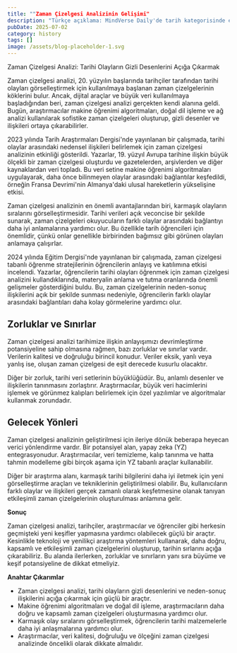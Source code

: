 ```yaml
---
title: ""Zaman Çizelgesi Analizinin Gelişimi"
description: "Türkçe açıklama: MindVerse Daily'de tarih kategorisinde en son araştırma ve içgörülerimizi keşfedin."
pubDate: 2025-07-02
category: history
tags: []
image: /assets/blog-placeholder-1.svg
---
```


Zaman Çizelgesi Analizi: Tarihi Olayların Gizli Desenlerini Açığa Çıkarmak

Zaman çizelgesi analizi, 20. yüzyılın başlarında tarihçiler tarafından tarihi olayları görselleştirmek için kullanılmaya başlanan zaman çizelgelerinin köklerini bulur. Ancak, dijital araçlar ve büyük veri kullanılmaya başladığından beri, zaman çizelgesi analizi gerçekten kendi alanına geldi. Bugün, araştırmacılar makine öğrenimi algoritmaları, doğal dil işleme ve ağ analizi kullanılarak sofistike zaman çizelgeleri oluşturup, gizli desenler ve ilişkileri ortaya çıkarabilirler.

2023 yılında Tarih Araştırmaları Dergisi'nde yayınlanan bir çalışmada, tarihi olaylar arasındaki nedensel ilişkileri belirlemek için zaman çizelgesi analizinin etkinliği gösterildi. Yazarlar, 19. yüzyıl Avrupa tarihine ilişkin büyük ölçekli bir zaman çizelgesi oluşturdu ve gazetelerden, arşivlerden ve diğer kaynaklardan veri topladı. Bu veri setine makine öğrenimi algoritmaları uygulayarak, daha önce bilinmeyen olaylar arasındaki bağlantılar keşfedildi, örneğin Fransa Devrimi'nin Almanya'daki ulusal hareketlerin yükselişine etkisi.

Zaman çizelgesi analizinin en önemli avantajlarından biri, karmaşık olayların sıralarını görselleştirmesidir. Tarihi verileri açık veconcise bir şekilde sunarak, zaman çizelgeleri okuyucuların farklı olaylar arasındaki bağlantıyı daha iyi anlamalarına yardımcı olur. Bu özellikle tarih öğrencileri için önemlidir, çünkü onlar genellikle birbirinden bağımsız gibi görünen olayları anlamaya çalışırlar.

2024 yılında Eğitim Dergisi'nde yayınlanan bir çalışmada, zaman çizelgesi tabanlı öğrenme stratejilerinin öğrencilerin anlayış ve katılımına etkisi incelendi. Yazarlar, öğrencilerin tarihi olayları öğrenmek için zaman çizelgesi analizini kullandıklarında, materyalin anlama ve tutma oranlarında önemli gelişmeler gösterdiğini buldu. Bu, zaman çizelgelerinin neden-sonuç ilişkilerini açık bir şekilde sunması nedeniyle, öğrencilerin farklı olaylar arasındaki bağlantıları daha kolay görmelerine yardımcı olur.

## **Zorluklar ve Sınırlar**

Zaman çizelgesi analizi tarihimize ilişkin anlayışımızı devrimleştirme potansiyeline sahip olmasına rağmen, bazı zorluklar ve sınırlar vardır. Verilerin kalitesi ve doğruluğu birincil konudur. Veriler eksik, yanlı veya yanlış ise, oluşan zaman çizelgesi de eşit derecede kusurlu olacaktır.

Diğer bir zorluk, tarihi veri setlerinin büyüklüğüdür. Bu, anlamlı desenler ve ilişkilerin tanınmasını zorlaştırır. Araştırmacılar, büyük veri hacimlerini işlemek ve görünmez kalıpları belirlemek için özel yazılımlar ve algoritmalar kullanmak zorundadır.

## **Gelecek Yönleri**

Zaman çizelgesi analizinin geliştirilmesi için ileriye dönük beberapa heyecan verici yönlendirme vardır. Bir potansiyel alan, yapay zeka (YZ) entegrasyonudur. Araştırmacılar, veri temizleme, kalıp tanınma ve hatta tahmin modelleme gibi birçok aşama için YZ tabanlı araçlar kullanabilir.

Diğer bir araştırma alanı, karmaşık tarihi bilgilerini daha iyi iletmek için yeni görselleştirme araçları ve tekniklerinin geliştirilmesi olabilir. Bu, kullanıcıların farklı olaylar ve ilişkileri gerçek zamanlı olarak keşfetmesine olanak tanıyan etkileşimli zaman çizelgelerinin oluşturulması anlamına gelir.

**Sonuç**

Zaman çizelgesi analizi, tarihçiler, araştırmacılar ve öğrenciler gibi herkesin geçmişteki yeni keşifler yapmasına yardımcı olabilecek güçlü bir araçtır. Kesinlikle teknoloji ve yenilikçi araştırma yöntemleri kullanarak, daha doğru, kapsamlı ve etkileşimli zaman çizelgelerini oluşturup, tarihin sırlarını açığa çıkarabiliriz. Bu alanda ilerlerken, zorluklar ve sınırların yanı sıra büyüme ve keşif potansiyeline de dikkat etmeliyiz.

**Anahtar Çıkarımlar**

* Zaman çizelgesi analizi, tarihi olayların gizli desenlerini ve neden-sonuç ilişkilerini açığa çıkarmak için güçlü bir araçtır.
* Makine öğrenimi algoritmaları ve doğal dil işleme, araştırmacıların daha doğru ve kapsamlı zaman çizelgeleri oluşturmasına yardımcı olur.
* Karmaşık olay sıralarını görselleştirmek, öğrencilerin tarihi malzemelerle daha iyi anlaşmalarına yardımcı olur.
* Araştırmacılar, veri kalitesi, doğruluğu ve ölçeğini zaman çizelgesi analizinde öncelikli olarak dikkate almalıdır.